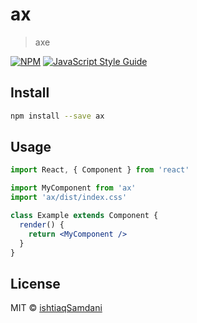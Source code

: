 # ax

> axe

[![NPM](https://img.shields.io/npm/v/ax.svg)](https://www.npmjs.com/package/ax) [![JavaScript Style Guide](https://img.shields.io/badge/code_style-standard-brightgreen.svg)](https://standardjs.com)

## Install

```bash
npm install --save ax
```

## Usage

```jsx
import React, { Component } from 'react'

import MyComponent from 'ax'
import 'ax/dist/index.css'

class Example extends Component {
  render() {
    return <MyComponent />
  }
}
```

## License

MIT © [ishtiaqSamdani](https://github.com/ishtiaqSamdani)
